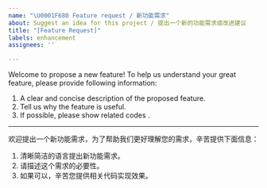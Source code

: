 ```yaml
---
name: "\U0001F680 Feature request / 新功能需求"
about: Suggest an idea for this project / 提出一个新的功能需求或改进建议
title: "[Feature Request]"
labels: enhancement
assignees: ''

---
```


Welcome to propose a new feature! To help us understand your great feature, please provide following information:
1. A clear and concise description of the proposed feature.
2. Tell us why the feature is useful. 
3. If possible, please show related codes .

---

欢迎提出一个新功能需求，为了帮助我们更好理解您的需求，辛苦提供下面信息：
1. 清晰简洁的语言提出新功能需求。
2. 请描述这个需求的必要性。
3. 如果可以，辛苦您提供相关代码实现效果。
